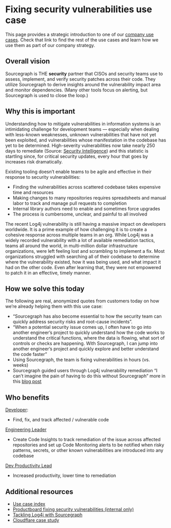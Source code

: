 # Fixing security vulnerabilities use case

This page provides a strategic introduction to one of our [company use cases](../index.md#use-cases). Check that link to find the rest of the use cases and learn how we use them as part of our company strategy.

## Overall vision

<!-- Convey what things will be like in the future for your use case, being as descriptive as you can to help someone understand where we are headed with our vision. -->

Sourcegraph is THE **security** partner that CISOs and security teams use to assess, implement, and verify security patches across their code. They utilize Sourcegraph to derive insights around the vulnerability impact area and monitor dependencies. (Many other tools focus on alerting, but Sourcegraph is used to close the loop.)

## Why this is important

<!-- Beyond imagining a future in the above section, talk more about why this future is important and why we are going after it. -->

Understanding how to mitigate vulnerabilities in information systems is an intimidating challenge for development teams — especially when dealing with less-known weaknesses, unknown vulnerabilities that have not yet been exploited, and vulnerabilities whose manifestation in the codebase has yet to be determined. High-severity vulnerabilities now take nearly 250 days to remediate (Source: [Security Intelligence](https://securityintelligence.com/news/news-vulnerabilities-25-days-remediate/)) and this statistic is startling since, for critical security updates, every hour that goes by increases risk dramatically.

Existing tooling doesn’t enable teams to be agile and effective in their response to security vulnerabilities:

- Finding the vulnerabilities across scattered codebase takes expensive time and resources
- Making changes to many repositories requires spreadsheets and manual labor to track and manage pull requests to completion
- Internal library authors need to enable and sometimes force upgrades
- The process is cumbersome, unclear, and painful to all involved

The recent Log4j vulnerability is still having a massive impact on developers worldwide. It is a prime example of how challenging it is to create a cohesive response across multiple teams in an org. While Log4j was a widely recorded vulnerability with a lot of available remediation tactics, teams all around the world, in multi-million dollar infrastructure organizations, were left feeling lost and scrambling to implement a fix. Most organizations struggled with searching all of their codebase to determine where the vulnerability existed, how it was being used, and what impact it had on the other code. Even after learning that, they were not empowered to patch it in an effective, timely manner.

## How we solve this today

<!-- Describe in as much detail as you can how the product enables this use case today. You can include customer quotes, textual walkthroughs, and this is also a great place to link to demo videos. This is perhaps the most important single section in this document, so don't be afraid to add too much - if you feel this section is getting long, consider summarizing here and linking out to other pages in the handbook with details. -->

The following are real, anonymized quotes from customers today on how we’re already helping them with this use case:

- “Sourcegraph has also become essential to how the security team can quickly address security risks and root-cause incidents”.
- “When a potential security issue comes up, I often have to go into another engineer’s project to quickly understand how the code works to understand the critical functions, where the data is flowing, what sort of controls or checks are happening. With Sourcegraph, I can jump into another engineer’s project and quickly explore and better understand the code faster”
- Using Sourcegraph, the team is fixing vulnerabilities in hours (vs. weeks)
- Sourcegraph guided users through Log4j vulnerability remediation “I can’t imagine the pain of having to do this without Sourcegraph” more in this [blog post](https://about.sourcegraph.com/blog/log4j-log4shell-0-day/)

## Who benefits

<!-- Link to the personas that relate to this use case, and describe briefly how it benefits each of them (the real detail is in the above section, so be sure not to repeat yourself here; speak in generalities for each persona in this section.) -->

[Developer](https://docs.google.com/presentation/d/1aQhcWoWd_LJXdAgEn7JBGnZV5pfN6UJyct2VV-ZiTXI/edit#slide=id.ge9b93ff711_1_0):

- Find, fix, and track affected / vulnerable code

[Engineering Leader](https://docs.google.com/presentation/d/1aQhcWoWd_LJXdAgEn7JBGnZV5pfN6UJyct2VV-ZiTXI/edit#slide=id.ge9b93ff711_0_46)

- Create Code Insights to track remediation of the issue across affected repositories and set up Code Monitoring alerts to be notified when risky patterns, secrets, or other known vulnerabilities are introduced into any codebase

[Dev Productivity Lead](https://docs.google.com/presentation/d/1aQhcWoWd_LJXdAgEn7JBGnZV5pfN6UJyct2VV-ZiTXI/edit#slide=id.ge9b93ff711_0_19)

- Increased productivity, lower time to remediation

## Additional resources

<!-- Are there other articles, blogs, internal documents, or handbook links that are useful for someone who wants to understand this use case? Link to them here. -->

- [Use case index](../index.md#use-cases)
- [Productboard fixing security vulnerabilities (internal only)](https://sourcegraph.productboard.com/feature-board/3957049-fy23-use-cases/features/11482297/detail)
- [Tackling Log4j with Sourcegraph](https://about.sourcegraph.com/blog/log4j-log4shell-0-day)
- [Cloudflare case study](https://about.sourcegraph.com/case-studies/cloudflare-accelerates-debugging-and-improves-security/)
